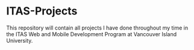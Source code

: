 # ITAS-Projects
This repository will contain all projects I have done throughout my time in the ITAS Web and Mobile Development Program at Vancouver Island University.

